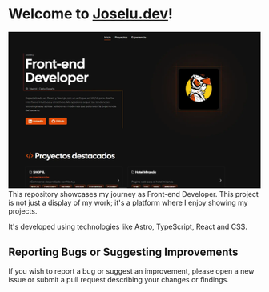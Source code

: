 # Welcome to [Joselu.dev](https://joselu-portfolio.vercel.app/)!


![alt text](/public/readme_image.webp)
This repository showcases my journey as Front-end Developer. This project is not just a display of my
work; it's a platform where I enjoy showing my projects.

It's developed using technologies like Astro, TypeScript, React and CSS.


## Reporting Bugs or Suggesting Improvements

If you wish to report a bug or suggest an improvement, please open a new issue or submit a pull request describing your
changes or findings.


